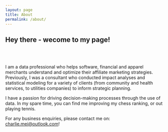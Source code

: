 ```yaml
---
layout: page
title: About
permalink: /about/
---
```


<h2>Hey there - wecome to my page!</h2>

<br>
<br>

I am a data professional who helps software, financial and apparel merchants understand and optimize their affiliate marketing strategies. Previously, I was a consultant who conducted impact analyses and statistical modeling for a variety of clients (from community and health services, to utilities companies) to inform strategic planning.

I have a passion for driving decision-making processes through the use of data. In my spare time, you can find me improving my chess ranking, or out playing tennis.

For any business enquiries, please contact me on: charlie.mei@outlook.com!
